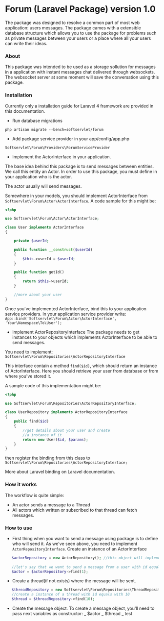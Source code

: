 # Forum (Laravel Package) version 1.0

The package was designed to resolve a common part of 
most web application: users messages. The package cames
with a extensible database structure which allows you
to use the package for problems such as private messages
between your users or a place where all your users
can write their ideas.

### About 
This package was intended to be used as a storage sollution
for messages in a application with instant messages chat
delivered through websockets. The websocket server at 
some moment will save the conversation using this package.

### Installation

Currently only a installation guide for Laravel 4 framework
are provided in this documentation.

 * Run database migrations
 
 `php artisan migrate --bench=softservlet/forum`

 * Add package service provider in your app/config/app.php

 `Softservlet\Forum\Providers\ForumServiceProvider`

 * Implement the ActorInterface in your application.

The base idea behind this package is to send messages between
entities. We call this entity an Actor. In order to use this
package, you must define in your application who is the actor.

The actor usually will send messages.

Somewhere in your models, you should implement ActorInterface
from `Softservlet\Forum\Actor\ActorInterface`. A code sample
for this might be:

```php
<?php

use Softservlet\Forum\Actor\ActorInterface;

class User implements ActorInterface
{

	private $userId;

	public function __construct($userId)
	{
		$this->userId = $userId;
	}

	public function getId()
	{
		return $this->userId;
	}

	//more about your user 
}
```

Once you've implemented ActorInterface, bind this to your
application service providers. In your application service
provider write:
`App::bind('Softservlet\Forum\Actor\ActorInterface', 'Your\Namespace\To\User');`

 * Implement ActorRepositoryInterface
The package needs to get instances to your objects which 
implements ActorInterface to be able to send messages. 

You need to implement:
`Softservlet\Forum\Repositories\ActorRepositoryInterface`

This interface contain a method `find($id)`, which should
return an instance of ActorInterface. Here you should retrieve
your user from database or from where you've stored it.

A sample code of this implementation might be:

```php
<?php

use Softservlet\Forum\Repositories\ActorRepositoryInterface;

class UserRepository implements ActorRepositoryInterface
{
	public find($id)
	{
		//get details about your user and create
		//a instance of it
		return new User($id, $params);
	}
}
```

then register the binding from this class to
`Softservlet\Forum\Repositories\ActorRepositoryInterface;`

More about Laravel binding on Laravel documentation.


### How it works

The workflow is quite simple:

 * An actor sends a message to a Thread
 * All actors which written or subscribed to that thread
 can fetch messages.

### How to use

 * First thing when you want to send a message using
 package is to define who will send it. As we've 
 seen above, you need to implement `ActorRepositoryInterface`.
 Create an instance of an ActorInterface
 ```php
	$actorRepository = new ActorRepository(); //this object will implements ActorRepositoryInterface
	
	//let's say that we want to send a message from a user with id equals with 1
	$actor = $actorRepository->find(1); 
 ```

 * Create a thread(if not exists) where the message will 
 be sent.
 ```php
	$threadRepository = new Softservlet\Forum\Repositories\ThreadRepository();
	//create a instance of a thread with id equals with 10
	$thread = $threadRepository->find(10);
 ```

 * Create the message object. To create a message object, 
 you'll need to pass next variables as constructor:
_ $actor
_ $thread
_ test
 ```php

 ```


